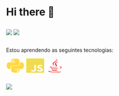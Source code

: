 # Hi there 👋

<!--
**batistag395/batistag395** is a ✨ _special_ ✨ repository because its `README.md` (this file) appears on your GitHub profile.

Here are some ideas to get you started:

- 🔭 I’m currently working on ...
- 🌱 I’m currently learning ...
- 👯 I’m looking to collaborate on ...
- 🤔 I’m looking for help with ...
- 💬 Ask me about ...
- 📫 How to reach me: ...
- 😄 Pronouns: ...
- ⚡ Fun fact: ...

 <a href="mailto:batistag395@gmail.com"> <img src="https://img.shields.io/badge/-Gmail-%23333?style=for-the-badge&logo=gmail&logoColor=white"></a>

    <img height="25" width="130" src="https://komarev.com/ghpvc/?username=batistag395&color=green" alt="batistag395" />
-->
## 
<div style="display: inline_block">
      <img height="180em" src="https://github-readme-stats.vercel.app/api?username=batistag395&show_icons=true&theme=nightowl&include_all_commits=true&count_private=true"/>
      <img height="180em" src="https://github-readme-stats.vercel.app/api/top-langs/?username=batistag395&hide=scss&layout=compact&langs+count=16&theme=nightowl"/>
  
  
</div>

##
<div style="display: inline_block">
  <p> Estou aprendendo as seguintes tecnologias:</p>
  
   <img align="center" alt="logo javascript" height="40" width="50" src="https://raw.githubusercontent.com/devicons/devicon/master/icons/python/python-plain.svg"/>
   <img align="center" alt="logo javascript" height="40" width="50" src="https://raw.githubusercontent.com/devicons/devicon/master/icons/javascript/javascript-plain.svg"/>
   <img align="center" alt="logo javascript" height="40" width="50" src="https://raw.githubusercontent.com/devicons/devicon/master/icons/java/java-plain.svg"/>
   
   
  
  
</div> 

##
<div>
    <a href="">   <img src="https://img.shields.io/badge/-Linkedin-%230077B5?style=for-the-badge&logo=linkedin&logoColor=white%22"> </a>

   

</div>



